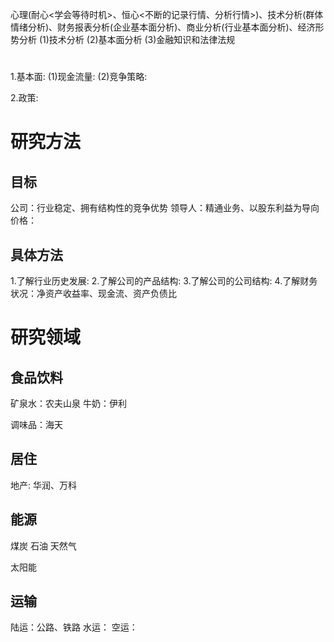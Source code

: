  心理(耐心<学会等待时机>、恒心<不断的记录行情、分析行情>)、技术分析(群体情绪分析)、财务报表分析(企业基本面分析)、商业分析(行业基本面分析)、经济形势分析
  (1)技术分析
  (2)基本面分析
  (3)金融知识和法律法规
 # 
 1.基本面:
 (1)现金流量:
 (2)竞争策略:
 
 2.政策: 

 # 研究方法
 ## 目标
 公司：行业稳定、拥有结构性的竞争优势
 领导人：精通业务、以股东利益为导向
 价格：

 ## 具体方法
 1.了解行业历史发展:
 2.了解公司的产品结构:
 3.了解公司的公司结构:
 4.了解财务状况：净资产收益率、现金流、资产负债比

# 研究领域
## 食品饮料
矿泉水：农夫山泉
牛奶：伊利

调味品：海天

## 居住
地产: 华润、万科

## 能源
煤炭
石油
天然气

太阳能
## 运输
陆运：公路、铁路
水运：
空运：



